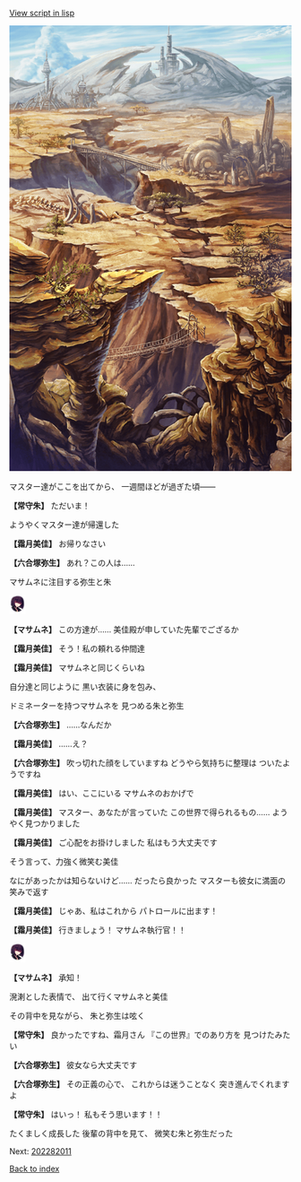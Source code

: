 [View script in lisp](../scripts/202271040.txt)

![004_wildland.png](../images/backgrounds/004_wildland.png)

マスター達がここを出てから、
一週間ほどが過ぎた頃――

**【常守朱】**
ただいま！

ようやくマスター達が帰還した

**【霜月美佳】**
お帰りなさい

**【六合塚弥生】**
あれ？この人は……

マサムネに注目する弥生と朱

<img src="../images/units/5100141.png" alt="5100141.png" height="34"/>

**【マサムネ】**
この方達が……
美佳殿が申していた先輩でござるか

**【霜月美佳】**
そう！私の頼れる仲間達

**【霜月美佳】**
マサムネと同じくらいね

自分達と同じように
黒い衣装に身を包み、

ドミネーターを持つマサムネを
見つめる朱と弥生

**【六合塚弥生】**
……なんだか

**【霜月美佳】**
……え？

**【六合塚弥生】**
吹っ切れた顔をしていますね
どうやら気持ちに整理は
ついたようですね

**【霜月美佳】**
はい、ここにいる
マサムネのおかげで

**【霜月美佳】**
マスター、あなたが言っていた
この世界で得られるもの……
ようやく見つかりました

**【霜月美佳】**
ご心配をお掛けしました
私はもう大丈夫です

そう言って、力強く微笑む美佳

なにがあったかは知らないけど……
だったら良かった
マスターも彼女に満面の笑みで返す

**【霜月美佳】**
じゃあ、私はこれから
パトロールに出ます！

**【霜月美佳】**
行きましょう！
マサムネ執行官！！

<img src="../images/units/5100141.png" alt="5100141.png" height="34"/>

**【マサムネ】**
承知！

溌溂とした表情で、
出て行くマサムネと美佳

その背中を見ながら、
朱と弥生は呟く

**【常守朱】**
良かったですね、霜月さん
『この世界』でのあり方を
見つけたみたい

**【六合塚弥生】**
彼女なら大丈夫です

**【六合塚弥生】**
その正義の心で、
これからは迷うことなく
突き進んでくれますよ

**【常守朱】**
はいっ！
私もそう思います！！

たくましく成長した
後輩の背中を見て、
微笑む朱と弥生だった


Next: [202282011](202282011.md)

[Back to index](index.md)
